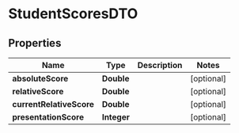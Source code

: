 

# StudentScoresDTO


## Properties

| Name | Type | Description | Notes |
|------------ | ------------- | ------------- | -------------|
|**absoluteScore** | **Double** |  |  [optional] |
|**relativeScore** | **Double** |  |  [optional] |
|**currentRelativeScore** | **Double** |  |  [optional] |
|**presentationScore** | **Integer** |  |  [optional] |



